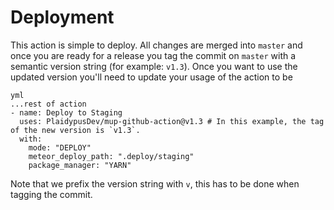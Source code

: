 # Deployment

This action is simple to deploy. All changes are merged into `master` and once you are ready for a release you tag the commit on `master` with a semantic version string (for example: `v1.3`). Once you want to use the updated version you'll need to update your usage of the action to be

```
yml
...rest of action
- name: Deploy to Staging
  uses: PlaidypusDev/mup-github-action@v1.3 # In this example, the tag of the new version is `v1.3`.
  with:
    mode: "DEPLOY"
    meteor_deploy_path: ".deploy/staging"
    package_manager: "YARN"
```

Note that we prefix the version string with `v`, this has to be done when tagging the commit.
